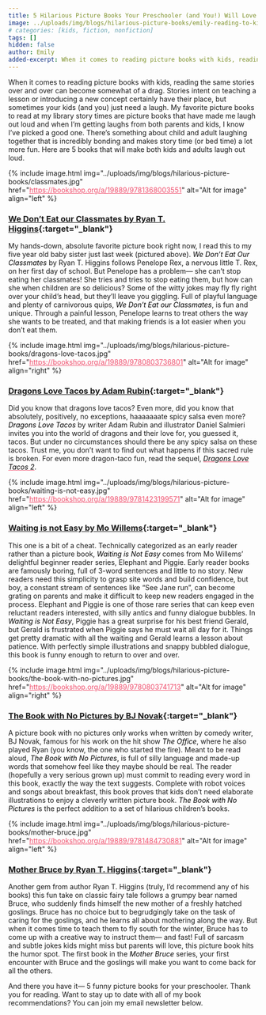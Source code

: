 ```yaml
---
title: 5 Hilarious Picture Books Your Preschooler (and You!) Will Love
image: ../uploads/img/blogs/hilarious-picture-books/emily-reading-to-kid.JPG
# categories: [kids, fiction, nonfiction]
tags: []
hidden: false
author: Emily
added-excerpt: When it comes to reading picture books with kids, reading the same stories over and over can become somewhat of a drag. Stories intent on teaching a lesson or introducing a new concept certainly have their place, but sometimes your kids (and you) just need a laugh.
---
```


<style> em {color: black;} p a {color: #f0506e;} a:hover em {color: #f0506e;}</style>

When it comes to reading picture books with kids, reading the same stories over and over can become somewhat of a drag. Stories intent on teaching a lesson or introducing a new concept certainly have their place, but sometimes your kids (and you) just need a laugh. My favorite picture books to read at my library story times are picture books that have made me laugh out loud and when I’m getting laughs from both parents and kids, I know I’ve picked a good one. There’s something about child and adult laughing together that is incredibly bonding and makes story time (or bed time) a lot more fun. Here are 5 books that will make both kids and adults laugh out loud.

{% include image.html img="../uploads/img/blogs/hilarious-picture-books/classmates.jpg" href="https://bookshop.org/a/19889/9781368003551" alt="Alt for image" align="left" %}

### [We Don’t Eat our Classmates by Ryan T. Higgins](https://bookshop.org/a/19889/9781368003551){:target="\_blank"}

My hands-down, absolute favorite picture book right now, I read this to my five year old baby sister just last week (pictured above). _We Don’t Eat Our Classmates_ by Ryan T. Higgins follows Penelope Rex, a nervous little T. Rex, on her first day of school. But Penelope has a problem— she can’t stop eating her classmates! She tries and tries to stop eating them, but how can she when children are so delicious? Some of the witty jokes may fly fly right over your child’s head, but they’ll leave you giggling. Full of playful language and plenty of carnivorous quips, _We Don’t Eat our Classmates_, is fun and unique. Through a painful lesson, Penelope learns to treat others the way she wants to be treated, and that making friends is a lot easier when you don’t eat them.

{% include image.html img="../uploads/img/blogs/hilarious-picture-books/dragons-love-tacos.jpg" href="https://bookshop.org/a/19889/9780803736801" alt="Alt for image" align="right" %}

### [Dragons Love Tacos by Adam Rubin](https://bookshop.org/a/19889/9780803736801){:target="\_blank"}

Did you know that dragons love tacos? Even more, did you know that absolutely, positively, no exceptions, haaaaaaate spicy salsa even more? _Dragons Love Tacos_ by writer Adam Rubin and illustrator Daniel Salmieri invites you into the world of dragons and their love for, you guessed it, tacos. But under no circumstances should there be any spicy salsa on these tacos. Trust me, you don’t want to find out what happens if this sacred rule is broken. For even more dragon-taco fun, read the sequel, [_Dragons Love Tacos 2_](https://www.amazon.com/gp/product/0525428887/ref=as_li_tl?ie=UTF8&camp=1789&creative=9325&creativeASIN=0525428887&linkCode=as2&tag=projectemily1-20&linkId=8662b9aabf6528f4a28772c14701916c).

{% include image.html img="../uploads/img/blogs/hilarious-picture-books/waiting-is-not-easy.jpg" href="https://bookshop.org/a/19889/9781423199571" alt="Alt for image" align="left" %}

### [Waiting is not Easy by Mo Willems](https://bookshop.org/a/19889/9781423199571){:target="\_blank"}

This one is a bit of a cheat. Technically categorized as an early reader rather than a picture book, _Waiting is Not Easy_ comes from Mo Willems’ delightful beginner reader series, Elephant and Piggie. Early reader books are famously boring, full of 3-word sentences and little to no story. New readers need this simplicity to grasp site words and build confidence, but boy, a constant stream of sentences like “See Jane run”, can become grating on parents and make it difficult to keep new readers engaged in the process. Elephant and Piggie is one of those rare series that can keep even reluctant readers interested, with silly antics and funny dialogue bubbles. In _Waiting is Not Easy_, Piggie has a great surprise for his best friend Gerald, but Gerald is frustrated when Piggie says he must wait all day for it. Things get pretty dramatic with all the waiting and Gerald learns a lesson about patience. With perfectly simple illustrations and snappy bubbled dialogue, this book is funny enough to return to over and over.

{% include image.html img="../uploads/img/blogs/hilarious-picture-books/the-book-with-no-pictures.jpg" href="https://bookshop.org/a/19889/9780803741713" alt="Alt for image" align="right" %}

### [The Book with No Pictures by BJ Novak](https://bookshop.org/a/19889/9780803741713){:target="\_blank"}

A picture book with no pictures only works when written by comedy writer, BJ Novak, famous for his work on the hit show _The Office_, where he also played Ryan (you know, the one who started the fire). Meant to be read aloud, _The Book with No Pictures_, is full of silly language and made-up words that somehow feel like they maybe should be real. The reader (hopefully a very serious grown up) must commit to reading every word in this book, exactly the way the text suggests. Complete with robot voices and songs about breakfast, this book proves that kids don’t need elaborate illustrations to enjoy a cleverly written picture book. _The Book with No Pictures_ is the perfect addition to a set of hilarious children’s books.

{% include image.html img="../uploads/img/blogs/hilarious-picture-books/mother-bruce.jpg" href="https://bookshop.org/a/19889/9781484730881" alt="Alt for image" align="left" %}

### [Mother Bruce by Ryan T. Higgins](https://bookshop.org/a/19889/9781484730881){:target="\_blank"}

Another gem from author Ryan T. Higgins (truly, I’d recommend any of his books) this fun take on classic fairy tale follows a grumpy bear named Bruce, who suddenly finds himself the new mother of a freshly hatched goslings. Bruce has no choice but to begrudgingly take on the task of caring for the goslings, and he learns all about mothering along the way. But when it comes time to teach them to fly south for the winter, Bruce has to come up with a creative way to instruct them— and fast! Full of sarcasm and subtle jokes kids might miss but parents will love, this picture book hits the humor spot. The first book in the _Mother Bruce_ series, your first encounter with Bruce and the goslings will make you want to come back for all the others.

And there you have it— 5 funny picture books for your preschooler. Thank you for reading. Want to stay up to date with all of my book recommendations? You can join my email newsletter below.
